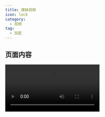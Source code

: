 ```yaml
---
title: 辣妹视频
icon: lock
category:
  - 视频
tag:
  - 加密
---
```


## 页面内容

<video src="/assets/images/spicyVideo/7.23.mp4" controls style="width: 300px;"/>

---

- 一个卡片:

  ```component VPCard
  title: 晨颖宝宝
  desc: 那晚的风吹散了我们的爱
  logo: /assets/images/baobao.jpg
  background: rgba(253, 230, 138, 0.15)
  ```
